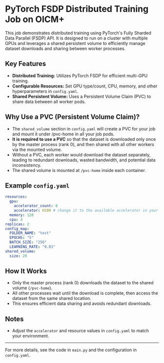 # PyTorch FSDP Distributed Training Job on OICM+

This job demonstrates distributed training using PyTorch's Fully Sharded Data Parallel (FSDP) API. It is designed to run on a cluster with multiple GPUs and leverages a shared persistent volume to efficiently manage dataset downloads and sharing between worker processes.

## Key Features
- **Distributed Training:** Utilizes PyTorch FSDP for efficient multi-GPU training.
- **Configurable Resources:** Set GPU type/count, CPU, memory, and other hyperparameters in `config.yaml`.
- **Shared Persistent Volume:** Uses a Persistent Volume Claim (PVC) to share data between all worker pods.

## Why Use a PVC (Persistent Volume Claim)?
- The `shared_volume` section in `config.yaml` will create a PVC for your job and mount it under /pvc-home in all your job pods.
- **It is required to use a PVC** so that the dataset is downloaded only once by the master process (rank 0), and then shared with all other workers via the mounted volume.
- Without a PVC, each worker would download the dataset separately, leading to redundant downloads, wasted bandwidth, and potential data inconsistency.
- The shared volume is mounted at `/pvc-home` inside each container.

## Example `config.yaml`
```yaml
resources:
  gpu:
    accelerator_count: 8
    accelerator: H100 # change it to the available accelerator in your cluster
  memory: 128
  cpu: 4
replicas: 2
config_map:
  FOLDER_NAME: "test"
  EPOCHS: "5"
  BATCH_SIZE: "256"
  LEARNING_RATE: "0.01"
shared_volume:
  size: 20
```

## How It Works
- Only the master process (rank 0) downloads the dataset to the shared volume (`/pvc-home`).
- All other processes wait until the download is complete, then access the dataset from the same shared location.
- This ensures efficient data sharing and avoids redundant downloads.

## Notes
- Adjust the `accelerator` and resource values in `config.yaml` to match your environment.

---

For more details, see the code in `main.py` and the configuration in `config.yaml`.
